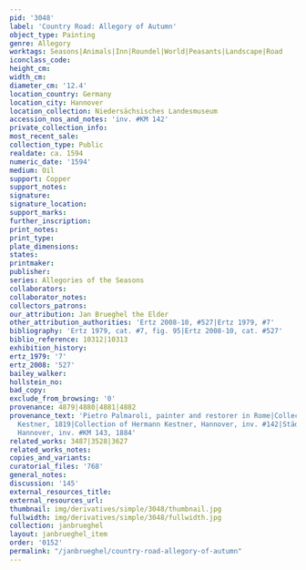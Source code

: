 ```yaml
---
pid: '3048'
label: 'Country Road: Allegory of Autumn'
object_type: Painting
genre: Allegory
worktags: Seasons|Animals|Inn|Roundel|World|Peasants|Landscape|Road
iconclass_code:
height_cm:
width_cm:
diameter_cm: '12.4'
location_country: Germany
location_city: Hannover
location_collection: Niedersächsisches Landesmuseum
accession_nos_and_notes: 'inv. #KM 142'
private_collection_info:
most_recent_sale:
collection_type: Public
realdate: ca. 1594
numeric_date: '1594'
medium: Oil
support: Copper
support_notes:
signature:
signature_location:
support_marks:
further_inscription:
print_notes:
print_type:
plate_dimensions:
states:
printmaker:
publisher:
series: Allegories of the Seasons
collaborators:
collaborator_notes:
collectors_patrons:
our_attribution: Jan Brueghel the Elder
other_attribution_authorities: 'Ertz 2008-10, #527|Ertz 1979, #7'
bibliography: 'Ertz 1979, cat. #7, fig. 95|Ertz 2008-10, cat. #527'
biblio_reference: 10312|10313
exhibition_history:
ertz_1979: '7'
ertz_2008: '527'
bailey_walker:
hollstein_no:
bad_copy:
exclude_from_browsing: '0'
provenance: 4879|4880|4881|4882
provenance_text: 'Pietro Palmaroli, painter and restorer in Rome|Collection of August
  Kestner, 1819|Collection of Hermann Kestner, Hannover, inv. #142|Städelsches Galerie,
  Hannover, inv. #KM 143, 1884'
related_works: 3487|3528|3627
related_works_notes:
copies_and_variants:
curatorial_files: '768'
general_notes:
discussion: '145'
external_resources_title:
external_resources_url:
thumbnail: img/derivatives/simple/3048/thumbnail.jpg
fullwidth: img/derivatives/simple/3048/fullwidth.jpg
collection: janbrueghel
layout: janbrueghel_item
order: '0152'
permalink: "/janbrueghel/country-road-allegory-of-autumn"
---
```

